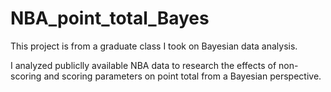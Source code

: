 # NBA_point_total_Bayes

This project is from a graduate class I took on Bayesian data analysis. 

I analyzed publiclly available NBA data to research the effects of non-scoring and scoring parameters on point total from a Bayesian perspective. 
